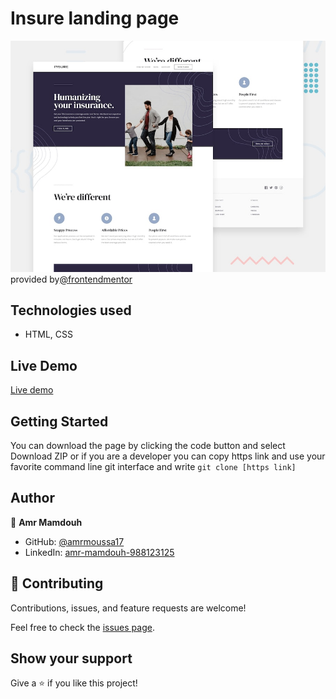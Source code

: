# Insure landing page

![Design preview for the Insure landing page coding challenge](./design/desktop-preview.jpg) provided by[@frontendmentor](https://www.frontendmentor.io/)

## Technologies used

- HTML, CSS

## Live Demo

[Live demo](https://insure-e5119e.netlify.app/)

## Getting Started

You can download the page by clicking the code button and select Download ZIP or if you are a developer you can copy https link and use your favorite command line git interface and write `git clone [https link] `

## Author

👤 **Amr Mamdouh**

- GitHub: [@amrmoussa17](https://github.com/amrmoussa17)
- LinkedIn: [amr-mamdouh-988123125](https://www.linkedin.com/in/amr-mamdouh-988123125)

## 🤝 Contributing

Contributions, issues, and feature requests are welcome!

Feel free to check the [issues page](../../issues/).

## Show your support

Give a ⭐️ if you like this project!
